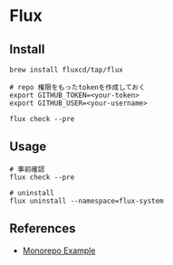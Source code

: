 # Flux

## Install

```shell
brew install fluxcd/tap/flux

# repo 権限をもったtokenを作成しておく
export GITHUB_TOKEN=<your-token>
export GITHUB_USER=<your-username>

flux check --pre
```

## Usage

```console
# 事前確認
flux check --pre

# uninstall
flux uninstall --namespace=flux-system
```

## References

* [Monorepo Example](https://github.com/fluxcd/flux2-kustomize-helm-example)

